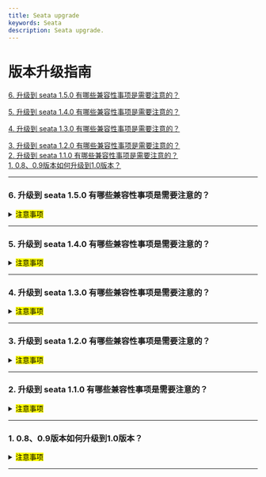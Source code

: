 ```yaml
---
title: Seata upgrade
keywords: Seata
description: Seata upgrade.
---
```


# 版本升级指南

<a href="#6" target="_self">6. 升级到 seata 1.5.0 有哪些兼容性事项是需要注意的？</a>

<a href="#5" target="_self">5. 升级到 seata 1.4.0 有哪些兼容性事项是需要注意的？</a>

<a href="#4" target="_self">4. 升级到 seata 1.3.0 有哪些兼容性事项是需要注意的？</a>

<a href="#3" target="_self">3. 升级到 seata 1.2.0 有哪些兼容性事项是需要注意的？</a>   
<a href="#2" target="_self">2. 升级到 seata 1.1.0 有哪些兼容性事项是需要注意的？</a>   
<a href="#1" target="_self">1. 0.8、0.9版本如何升级到1.0版本？</a>     



------

<h3 id='6'>6. 升级到 seata 1.5.0 有哪些兼容性事项是需要注意的？</h3>
<details>
  <summary><mark>注意事项</mark></summary>

1. seata-server 存储模式为 db 时，需要注意表结构变更，在升级1.5.0 前需先变更表结构：

 - 表结构字符集统一从 utf8 调整为 utf8mb4
 - global_table 调整索引从 idx_gmt_modified_status 调整为 idx_status_gmt_modified
 - lock_table 增加 status 字段,增加 idx_status，idx_xid_and_branch_id 索引
 - 增加 distributed_lock 表用于 seata-server 异步任务调度
  升级1.5.0前，请注意表结构变更，表结构详情请[点击此处](https://github.com/seata/seata/tree/1.5.0/script/server/db)
   
2. TCC事务模式在1.5.0 增加防悬挂功能,如需由 Seata 框架开启防悬挂,需要提前在客户端业务库中增加[此表](https://github.com/seata/seata/tree/1.5.0/script/client/tcc/db)
   
3. TCC模式一阶段方法进行了优化，不再需要在一阶段的接口入参定义`BusinessActionContext`，若一阶段需要使用到`BusinessActionContext`，可以通过`BusinessActionContextUtil.getContext()`取得

4. redis注册中心内部结构调整,不再向下兼容,如使用redis作为seata的注册中心,请将客户端依赖的 seata-all(seata-spring-boot-starter) 和 seata-server 一并升级。

5. 事务分组配置支持了默认值，为了避免歧义和降低学习成本，默认事务分组的由`my_test_tx_group` 修改为 `default_tx_group`。在1.5.X的版本中会向下进行兼容。
</details>  

------

<h3 id='5'>5. 升级到 seata 1.4.0 有哪些兼容性事项是需要注意的？</h3>
<details>
  <summary><mark>注意事项</mark></summary>


1. 1.3与1.4的Redis数据无法兼容,因Redis模式重构数据存储结构为hash,1.3升级的用户需等待事务全部运行完毕后再做迭代.
       

</details>  

------

<h3 id='4'>4. 升级到 seata 1.3.0 有哪些兼容性事项是需要注意的？</h3>
<details>
  <summary><mark>注意事项</mark></summary>

1. nacos注册中心新增group的属性配置seata.registry.nacos.group，如果无配置,则默认为DEFAULT_GROUP，Server和Client端需保持一致。
2. mysql undolog表去除id字段,与branch_table一并加强时间戳精度,防止undolog回滚时顺序错误导致出现脏数据无法回滚.(注:需要mysql5.6版本以上)

</details>  

********

<h3 id='3'>3. 升级到 seata 1.2.0 有哪些兼容性事项是需要注意的？</h3>
<details>
  <summary><mark>注意事项</mark></summary>

1. nacos注册中心新增服务名的属性配置registry.nacos.application = "seata-server"，原固定名为serverAddr，现默认为seata-server，Server和Client端需保持一致。
       

</details>  

********

<h3 id='2'>2. 升级到 seata 1.1.0 有哪些兼容性事项是需要注意的？</h3>
<details>
  <summary><mark>注意事项</mark></summary>

1. 需要注意配置项的兼容性，1.1.0 版本对于配置项的风格进行了统一。
若程序中依赖的是 seata-all，对应于 *.conf 文件，conf文件中配置项的命名风格统一为 点号+驼峰式组合，[1.1.0 配置项说明](https://seata.io/zh-cn/docs/user/configurations.html)， [1.1.0 配置参考](https://github.com/seata/seata/tree/1.1.0/script/client/conf); 
若程序中依赖的是seata-spring-boot-starter，对应于 *.properties 或 *.yml。propertie、 yml文件命名风格统一为 点号+中划线组合 
[1.1.0 配置参考](https://github.com/seata/seata/tree/1.1.0/script/client/spring) 需要特别注意的是1.0.0 版本配置项 seata.service
.vgroup-mapping=default 1.1.0 更改为: seata.service.vgroup-mapping
.my_test_tx_group=default,其中my_test_tx_group代表程序所使用的事务分组； 1.0.0 版本配置项seata.service.grouplist=127.0.0.1:8091， 1.1.0 
更改为：seata.service.grouplist.default=127.0.0.1:8091 其中 default 代表 seata注册服务名。

2. seata-all 默认不开启数据源自动代理。原 seata-all中 conf 文件配置项
client.support.spring.datasource.autoproxy 配置项失效，由注解 @EnableAutoDataSourceProxy 
注解代替，注解参数可选择使用jdk代理或者cglib代理，当使用HikariDataSource 时推荐使用 cglib 代理模式。
seata-spring-boot-starter 默认开启数据源代理，对应数据源自动代理配置项与1.0.0 版本保持不变。

3. 使用spring cloud框架时需要使用[Spring Cloud Alibaba](https://github.com/alibaba/spring-cloud-alibaba)来进行seata 
事务上下文的传递，与Spring Cloud Alibaba 版本集成依赖关系，参考 [版本说明](https://github.com/alibaba/spring-cloud-alibaba/wiki/%E7%89%88%E6%9C%AC%E8%AF%B4%E6%98%8E)     
spring-cloud-alibaba-seata 在 2.2.0.RELEASE 版本前 依赖的是seata-all 若继续使用低版本的 spring-cloud-alibaba-seata 可以使用高版本的 seata-all 取代内置的 seata-all 版本；   
从spring-cloud-alibaba-seata 在 2.2.0.RELEASE 开始后（含）内部开始依赖seata-spring-boot-starter,2.2.0.RELEASE 内部集成 seata-spring-boot-starter 1.0.0 可以升级为 seata-spring-boot-starter 1.1.0，seata-spring-boot-starter 集成了seata-all，seata-spring-boot-starter 包装了对于properties或yml 配置的autoconfig 功能，在spring-cloud-alibaba-seata 2.2.0.RELEASE 前 
autoconfig 功能由其本身支持，在其后去掉 spring-cloud-alibaba-seata 中关于 seata 本身的autoconfig 由seata-spring-boot-starter 支持，因此低版本spring-cloud-alibaba-seata 只能配合 seata-all使用，高版本spring-cloud-alibaba-seata 只能配合seata-spring-boot-starter 使用，以2.2.0.RELEASE为分界点。

4. TC端采用 db 存储模式时 branch_table 中增加 gmt_create，gmt_modified 字段的精度，用于精确确认回滚的顺序，
[各数据库脚本参考](https://github.com/seata/seata/tree/1.1.0/script/server/db)

</details>

********

<h3 id='1'>1. 0.8、0.9版本如何升级到1.0版本？</h3>   
<details>
  <summary><mark>注意事项</mark></summary>

   1. （可选）1.0支持yml、properties，需用seata-spring-boot-starter替换掉 seata-all   
   2.  （必选）TC端表lock_table字段branch_id增加普通索引   
   3. （可选）部分参数命名改动，<a href="https://seata.io/zh-cn/docs/user/configurations100.html" target="_blank">点击查看参数配置</a>   
   4. （可选） client.report.success.enable可以置为false，提升性能   
      

</details>   

********